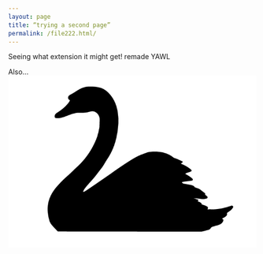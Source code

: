 ```yaml
---
layout: page
title: “trying a second page”
permalink: /file222.html/
---
```


Seeing what extension it might get! remade YAWL

Also... ![Swanpic](assets/images/BlackSwan.png)
